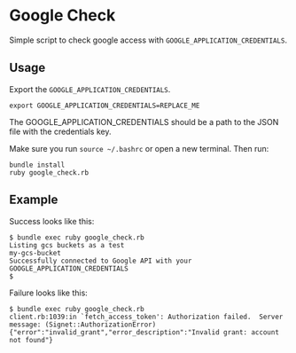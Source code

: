 # Google Check

Simple script to check google access with `GOOGLE_APPLICATION_CREDENTIALS`.

## Usage

Export the `GOOGLE_APPLICATION_CREDENTIALS`.

    export GOOGLE_APPLICATION_CREDENTIALS=REPLACE_ME

The GOOGLE_APPLICATION_CREDENTIALS should be a path to the JSON file with the credentials key.

Make sure you run `source ~/.bashrc` or open a new terminal. Then run:

    bundle install
    ruby google_check.rb

## Example

Success looks like this:

    $ bundle exec ruby google_check.rb
    Listing gcs buckets as a test
    my-gcs-bucket
    Successfully connected to Google API with your GOOGLE_APPLICATION_CREDENTIALS
    $

Failure looks like this:

    $ bundle exec ruby google_check.rb
    client.rb:1039:in `fetch_access_token': Authorization failed.  Server message: (Signet::AuthorizationError)
    {"error":"invalid_grant","error_description":"Invalid grant: account not found"}
